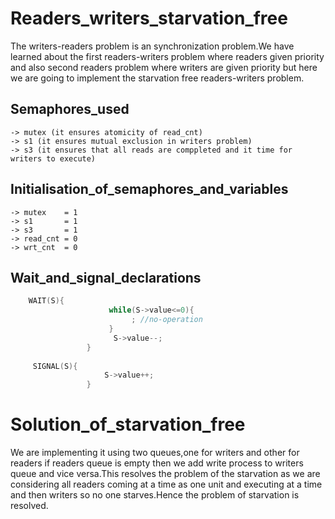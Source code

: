 # Readers_writers_starvation_free
The writers-readers problem is an synchronization problem.We have learned about the first readers-writers problem where readers given priority and also second readers problem where writers are given priority but here we are going to implement the starvation free readers-writers problem.
## Semaphores_used
    -> mutex (it ensures atomicity of read_cnt)
    -> s1 (it ensures mutual exclusion in writers problem) 
    -> s3 (it ensures that all reads are comppleted and it time for writers to execute)
## Initialisation_of_semaphores_and_variables
    -> mutex    = 1
    -> s1       = 1
    -> s3       = 1
    -> read_cnt = 0
    -> wrt_cnt  = 0
## Wait_and_signal_declarations
``` cpp
    WAIT(S){
                      while(S->value<=0){
                           ; //no-operation
                      }
                       S->value--;
                 }
                                             
     SIGNAL(S){
                     S->value++;
                 }
```
# Solution_of_starvation_free
We are implementing it using two queues,one for writers and other for readers if readers queue is empty then we add write process to writers queue and vice versa.This resolves the problem of the starvation as we are considering all readers coming at a time as one unit and executing at a time and then writers so no one starves.Hence the problem of starvation is resolved.

